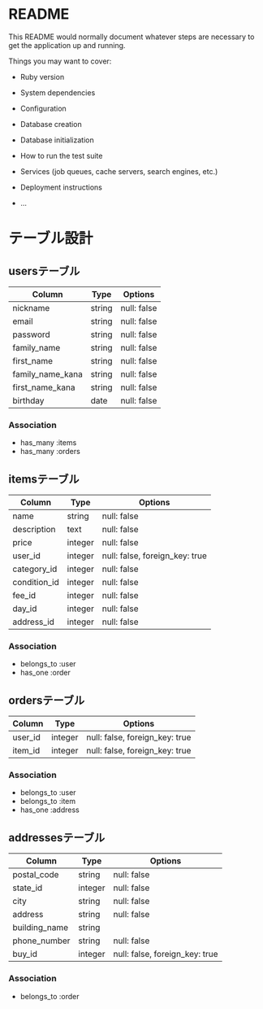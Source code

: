 # README

This README would normally document whatever steps are necessary to get the
application up and running.

Things you may want to cover:

* Ruby version

* System dependencies

* Configuration

* Database creation

* Database initialization

* How to run the test suite

* Services (job queues, cache servers, search engines, etc.)

* Deployment instructions

* ...

# テーブル設計

## usersテーブル

| Column           | Type   | Options     |
| ---------------- | ------ | ----------- |
| nickname         | string | null: false |
| email            | string | null: false |
| password         | string | null: false |
| family_name      | string | null: false |
| first_name       | string | null: false |
| family_name_kana | string | null: false |
| first_name_kana  | string | null: false |
| birthday         | date   | null: false |

### Association
- has_many :items
- has_many :orders

## itemsテーブル

| Column       | Type    | Options                        |
| -----------  | ------- | ------------------------------ | 
| name         | string  | null: false                    |
| description  | text    | null: false                    |
| price        | integer | null: false                    |
| user_id      | integer | null: false, foreign_key: true |
| category_id  | integer | null: false                    |
| condition_id | integer | null: false                    |
| fee_id       | integer | null: false                    |
| day_id       | integer | null: false                    |
| address_id   | integer | null: false                    |

### Association
- belongs_to :user
- has_one :order

## ordersテーブル

| Column  | Type    | Options                        |
| ------- | ------- | ------------------------------ |
| user_id | integer | null: false, foreign_key: true |
| item_id | integer | null: false, foreign_key: true |

### Association
- belongs_to :user
- belongs_to :item
- has_one :address

## addressesテーブル

| Column        | Type    | Options                        |
| ------------- | ------- | ------------------------------ |
| postal_code   | string  | null: false                    |
| state_id      | integer | null: false                    |
| city          | string  | null: false                    |
| address       | string  | null: false                    |
| building_name | string  |                                |
| phone_number  | string  | null: false                    |
| buy_id        | integer | null: false, foreign_key: true |

### Association
- belongs_to :order